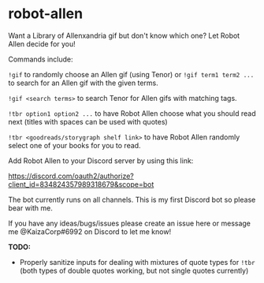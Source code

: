 # robot-allen

Want a Library of Allenxandria gif but don't know which one? Let Robot Allen decide for you!

Commands include:

`!gif` to randomly choose an Allen gif (using Tenor) or `!gif term1 term2 ...` to search for an Allen gif with the given terms.

`!gif <search terms>` to search Tenor for Allen gifs with matching tags.

`!tbr option1 option2 ...` to have Robot Allen choose what you should read next (titles with spaces can be used with quotes)

`!tbr <goodreads/storygraph shelf link>` to have Robot Allen randomly select one of your books for you to read.


Add Robot Allen to your Discord server by using this link:

https://discord.com/oauth2/authorize?client_id=834824357989318679&scope=bot

The bot currently runs on all channels. This is my first Discord bot so please bear with me.

If you have any ideas/bugs/issues please create an issue here or message me @KaizaCorp#6992 on Discord to let me know! 

**TODO:**

+ Properly sanitize inputs for dealing with mixtures of quote types for `!tbr` (both types of double quotes working, but not single quotes currently)
